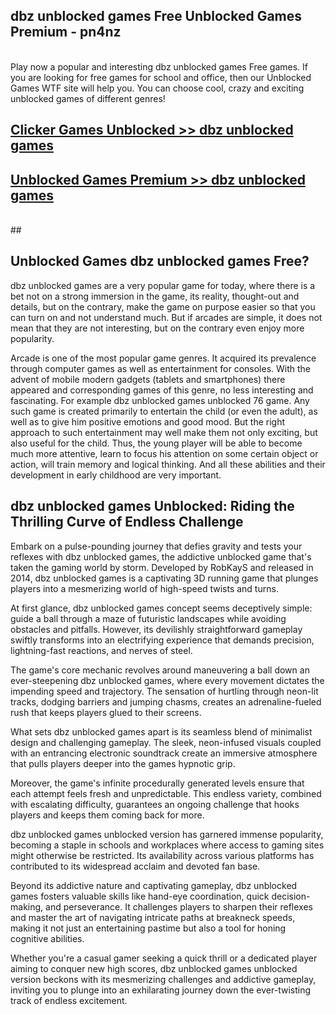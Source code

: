 ## dbz unblocked games Free Unblocked Games Premium - pn4nz <br>
<br>
Play now a popular and interesting dbz unblocked games Free games. If you are looking for free games for school and office, then our Unblocked Games WTF site will help you. You can choose cool, crazy and exciting unblocked games of different genres!


##  [Clicker Games Unblocked >> dbz unblocked games](http://freeplayer.one?title=dbz_unblocked_games&ref=05)

##  [Unblocked Games Premium >> dbz unblocked games](http://freeplayer.one?title=dbz_unblocked_games&ref=05)
  <br>
  ##



## Unblocked Games dbz unblocked games Free?

dbz unblocked games are a very popular game for today, where there is a bet not on a strong immersion in the game, its reality, thought-out and details, but on the contrary, make the game on purpose easier so that you can turn on and not understand much. But if arcades are simple, it does not mean that they are not interesting, but on the contrary even enjoy more popularity.

Arcade is one of the most popular game genres. It acquired its prevalence through computer games as well as entertainment for consoles. With the advent of mobile modern gadgets (tablets and smartphones) there appeared and corresponding games of this genre, no less interesting and fascinating. For example dbz unblocked games unblocked 76 game. Any such game is created primarily to entertain the child (or even the adult), as well as to give him positive emotions and good mood. But the right approach to such entertainment may well make them not only exciting, but also useful for the child. Thus, the young player will be able to become much more attentive, learn to focus his attention on some certain object or action, will train memory and logical thinking. And all these abilities and their development in early childhood are very important.

##  dbz unblocked games Unblocked: Riding the Thrilling Curve of Endless Challenge

Embark on a pulse-pounding journey that defies gravity and tests your reflexes with dbz unblocked games, the addictive unblocked game that's taken the gaming world by storm. Developed by RobKayS and released in 2014, dbz unblocked games is a captivating 3D running game that plunges players into a mesmerizing world of high-speed twists and turns.

At first glance, dbz unblocked games concept seems deceptively simple: guide a ball through a maze of futuristic landscapes while avoiding obstacles and pitfalls. However, its devilishly straightforward gameplay swiftly transforms into an electrifying experience that demands precision, lightning-fast reactions, and nerves of steel.

The game's core mechanic revolves around maneuvering a ball down an ever-steepening dbz unblocked games, where every movement dictates the impending speed and trajectory. The sensation of hurtling through neon-lit tracks, dodging barriers and jumping chasms, creates an adrenaline-fueled rush that keeps players glued to their screens.

What sets dbz unblocked games apart is its seamless blend of minimalist design and challenging gameplay. The sleek, neon-infused visuals coupled with an entrancing electronic soundtrack create an immersive atmosphere that pulls players deeper into the games hypnotic grip.

Moreover, the game's infinite procedurally generated levels ensure that each attempt feels fresh and unpredictable. This endless variety, combined with escalating difficulty, guarantees an ongoing challenge that hooks players and keeps them coming back for more.

dbz unblocked games unblocked version has garnered immense popularity, becoming a staple in schools and workplaces where access to gaming sites might otherwise be restricted. Its availability across various platforms has contributed to its widespread acclaim and devoted fan base.

Beyond its addictive nature and captivating gameplay, dbz unblocked games fosters valuable skills like hand-eye coordination, quick decision-making, and perseverance. It challenges players to sharpen their reflexes and master the art of navigating intricate paths at breakneck speeds, making it not just an entertaining pastime but also a tool for honing cognitive abilities.

Whether you're a casual gamer seeking a quick thrill or a dedicated player aiming to conquer new high scores, dbz unblocked games unblocked version beckons with its mesmerizing challenges and addictive gameplay, inviting you to plunge into an exhilarating journey down the ever-twisting track of endless excitement.